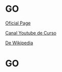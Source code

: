 # GO

[Oficial Page](https://golang.org/)

[Canal Youtube de Curso](https://www.youtube.com/channel/UCs87sSRsCqs9CYlgRUlPcww)

[De Wikipedia](https://en.wikipedia.org/wiki/Go_(programming_language))






# GO
